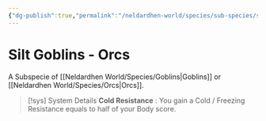 ```yaml
---
{"dg-publish":true,"permalink":"/neldardhen-world/species/sub-species/silt-goblins-orcs/"}
---
```


# Silt Goblins - Orcs
A Subspecie of [[Neldardhen World/Species/Goblins\|Goblins]] or [[Neldardhen World/Species/Orcs\|Orcs]].


> [!sys] System Details
> **Cold Resistance** : You gain a Cold / Freezing Resistance equals to half of your Body score. 